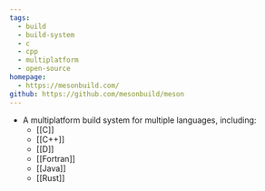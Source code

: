 ```yaml
---
tags:
  - build
  - build-system
  - c
  - cpp
  - multiplatform
  - open-source
homepage:
  - https://mesonbuild.com/
github: https://github.com/mesonbuild/meson
---
```

- A multiplatform build system for multiple languages, including:
	- [[C]]
	- [[C++]]
	- [[D]]
	- [[Fortran]]
	- [[Java]]
	- [[Rust]]